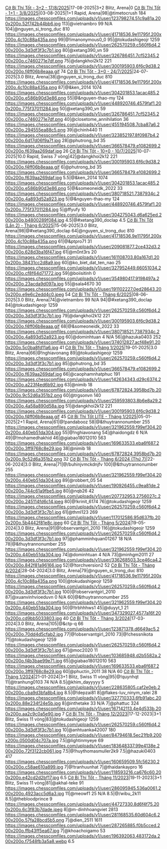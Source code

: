 <a href="https://www.chess.com/tournament/live/arena/c-b-th-tt--32--1782025-4353537" target="_top">Cờ Bí Thí Tốt - 3+2 - 17/8/2025</a>|17-08-2025|3+2 Blitz, Arena|0
<a href="https://www.chess.com/tournament/live/arena/c-b-th-tt--11--382025-4355453" target="_top">Cờ Bí Thí Tốt - 1+1 - 3/8/2025</a>|03-08-2025|1+1 Rapid, Arena|98|@timetocrush 184 https://images.chesscomfiles.com/uploads/v1/user/123798274.51c9a81a.200x200o.52f742b44bb6.jpg 113|@vietnambro 99 N/A 104|@nguyen_si_trong_duc 810 https://images.chesscomfiles.com/uploads/v1/user/41718536.9e11795f.200x200o.4c10c88a435a.png 99|@!imanonymous0_0 95|@tokudashigeojr 1259 https://images.chesscomfiles.com/uploads/v1/user/262570259.c560f6d4.200x200o.3d3df3f3c7b1.jpg 80|@xetang390_vn 59 https://images.chesscomfiles.com/uploads/v1/user/326786451.7cf52345.200x200o.c7460271e7df.png 75|@dangkhoi2k12 221 https://images.chesscomfiles.com/uploads/v1/user/300195903.6f6c9d38.200x200o.f4ff06b8eaaa.gif 74
<a href="https://www.chess.com/tournament/live/arena/c-b-th-tt--30--2472025-4332843" target="_top">Cờ Bí Thí Tốt - 3+0 - 24/7/2025</a>|24-07-2025|3.0 Blitz, Arena|38|@nguyen_si_trong_duc 810 https://images.chesscomfiles.com/uploads/v1/user/41718536.9e11795f.200x200o.4c10c88a435a.png 87|@&ken_2014 1074 https://images.chesscomfiles.com/uploads/v1/user/304201853.1acac485.200x200o.e586b90d3e86.png 55|@&nguyen-thao-my 124 https://images.chesscomfiles.com/uploads/v1/user/448920746.4579faf1.200x200o.775f37011284.jpg 50|@xetang390_vn 59 https://images.chesscomfiles.com/uploads/v1/user/326786451.7cf52345.200x200o.c7460271e7df.png 40|@closetome_annihilation 36 https://images.chesscomfiles.com/uploads/v1/user/455194508.7cba87a6.200x200o.294555ea88c5.png 39|@chinh440 11 https://images.chesscomfiles.com/uploads/v1/user/323852197.8f0987b4.200x200o.6d17d06f9a7f.jpg 28|@phutrong_bd 35 https://images.chesscomfiles.com/uploads/v1/user/366578479.e1082699.200x200o.f639aa269daf.jpg 26
<a href="https://www.chess.com/tournament/live/c-b-th-tt--100--1072025-5792195" target="_top">Cờ Bí Thí Tốt - 10+0 - 10/7/2025</a>|10-07-2025|10.0 Rapid, Swiss 7 vòng|42|@dangkhoi2k12 221 https://images.chesscomfiles.com/uploads/v1/user/300195903.6f6c9d38.200x200o.f4ff06b8eaaa.gif 6|@phutrong_bd 35 https://images.chesscomfiles.com/uploads/v1/user/366578479.e1082699.200x200o.f639aa269daf.jpg 5.5|@&ken_2014 1074 https://images.chesscomfiles.com/uploads/v1/user/304201853.1acac485.200x200o.e586b90d3e86.png 5|@&someoneidk_2022 33 https://images.chesscomfiles.com/uploads/v1/user/380718521.7387934c.200x200o.4a893d52a923.jpg 5|@&nguyen-thao-my 124 https://images.chesscomfiles.com/uploads/v1/user/448920746.4579faf1.200x200o.775f37011284.jpg 5|@ffyufy 10 https://images.chesscomfiles.com/uploads/v1/user/304275043.d6a625ed.200x200o.b4800289f084.jpg 4.5|@#xetang390_doclap 4.5
<a href="https://www.chess.com/tournament/live/arena/c-b-th-tt-ln-2--thng-62025-4283921" target="_top">Cờ Bí Thí Tốt (Lần 2) - Tháng 6/2025</a>|15-06-2025|3.0 Blitz, Arena|98|@#xetang390_doclap 64|@nguyen_si_trong_duc 810 https://images.chesscomfiles.com/uploads/v1/user/41718536.9e11795f.200x200o.4c10c88a435a.png 61|@&ptpro71 31 https://images.chesscomfiles.com/uploads/v1/user/209081877.2ce432d3.200x200o.628d3ba16f47.jpg 61|@m0nt3rs 20 https://images.chesscomfiles.com/uploads/v1/user/161108703.80a167d1.200x200o.38431cc2d8a9.jpg 60|@ko_biet_dat_ten_nao 25 https://images.chesscomfiles.com/uploads/v1/user/327952449.66051034.200x200o.cf8f64d71772.jpg 59|@boiisitinh 0 https://images.chesscomfiles.com/uploads/v1/user/354980417.9198497a.200x200o.23acda9d097a.jpg 55|@sala4670 30 https://images.chesscomfiles.com/uploads/v1/user/191102227.0ed28643.200x200o.e9e6c2edd4c0.jpeg 54
<a href="https://www.chess.com/tournament/live/arena/c-b-th-tt--thng-62025-4267431" target="_top">Cờ Bí Thí Tốt - Tháng 6/2025</a>|08-06-2025|3.0 Blitz, Arena|74|@vietnambro 99 N/A 94|@#xetang390_doclap 84|@tokudashigeojr 1259 https://images.chesscomfiles.com/uploads/v1/user/262570259.c560f6d4.200x200o.3d3df3f3c7b1.jpg 79|@dangkhoi2k12 221 https://images.chesscomfiles.com/uploads/v1/user/300195903.6f6c9d38.200x200o.f4ff06b8eaaa.gif 68|@&someoneidk_2022 33 https://images.chesscomfiles.com/uploads/v1/user/380718521.7387934c.200x200o.4a893d52a923.jpg 60|@dominhtuan 4 N/A 56|@hazuka0403 252 https://images.chesscomfiles.com/uploads/v1/user/374012827.acf48e91.200x200o.5c0ba8fd11a6.jpg 41
<a href="https://www.chess.com/tournament/live/arena/c-b-th-tt--thng-12025-3948057" target="_top">Cờ Bí Thí Tốt - Tháng 1/2025</a>|19-01-2025|3.0 Blitz, Arena|66|@!nghiavonang 89|@tokudashigeojr 1259 https://images.chesscomfiles.com/uploads/v1/user/262570259.c560f6d4.200x200o.3d3df3f3c7b1.jpg 85|@phutrong_bd 35 https://images.chesscomfiles.com/uploads/v1/user/366578479.e1082699.200x200o.f639aa269daf.jpg 66|@caophamnhatphuc 191 https://images.chesscomfiles.com/uploads/v1/user/142634343.d29c6374.200x200o.a223f4ed6b92.jpg 63|@nimib 18 https://images.chesscomfiles.com/uploads/v1/user/67872824.3958bd7b.200x200o.9c52d6a351b2.png 60|@trgsonvn 140 https://images.chesscomfiles.com/uploads/v1/user/259593803.8b6e8a29.200x200o.4a58a890d58a.jpg 51|@dangkhoi2k12 221 https://images.chesscomfiles.com/uploads/v1/user/300195903.6f6c9d38.200x200o.f4ff06b8eaaa.gif 45
<a href="https://www.chess.com/tournament/live/arena/c-b-th-tt-lite--thng-12025-3921683" target="_top">Cờ Bí Thí Tốt LITE - Tháng 1/2025</a>|05-01-2025|2+1 Rapid, Arena|61|@!pandabooz 58|@&thuytrannonumber 255 https://images.chesscomfiles.com/uploads/v1/user/321962559.f99ef304.200x200o.440eb51da304.jpg 55|@!nghiavonang 54|@haidongdz 6 N/A 49|@!mohamedhakhid 46|@giabao18012010 563 https://images.chesscomfiles.com/uploads/v1/user/169633533.eba6f687.200x200o.3ff9768c8e29.jpg 38|@nimib 18 https://images.chesscomfiles.com/uploads/v1/user/67872824.3958bd7b.200x200o.9c52d6a351b2.png 32
<a href="https://www.chess.com/tournament/live/arena/c-b-th-tt--thng-62024-th-7-3463795" target="_top">Cờ Bí Thí Tốt - Tháng 6/2024 (Thứ 7)</a>|22-06-2024|3.0 Blitz, Arena|71|@/buhinjvmckdnjfv 100|@&thuytrannonumber 255 https://images.chesscomfiles.com/uploads/v1/user/321962559.f99ef304.200x200o.440eb51da304.jpg 89|@robbert_05 54 https://images.chesscomfiles.com/uploads/v1/user/190926455.c9ea81de.200x200o.744c61a9fbe5.jpg 80|@nqb26 42 https://images.chesscomfiles.com/uploads/v1/user/207732953.2756027c.200x200o.245114fd6c14.jpeg 80|@!krinit_6174 76|@tokudashigeojr 1259 https://images.chesscomfiles.com/uploads/v1/user/262570259.c560f6d4.200x200o.3d3df3f3c7b1.jpg 61|@thml123 269 https://images.chesscomfiles.com/uploads/v1/user/117012586.95d637fb.200x200o.5b4442f81e8c.jpeg 60
<a href="https://www.chess.com/tournament/live/arena/c-b-th-tt--thng-52024-3394346" target="_top">Cờ Bí Thí Tốt - Tháng 5/2024</a>|19-05-2024|3.0 Blitz, Arena|91|@!observantgirl_2010 116|@tokudashigeojr 1259 https://images.chesscomfiles.com/uploads/v1/user/262570259.c560f6d4.200x200o.3d3df3f3c7b1.jpg 97|@phamminhquan01267 18 N/A 78|@&thuytrannonumber 255 https://images.chesscomfiles.com/uploads/v1/user/321962559.f99ef304.200x200o.440eb51da304.jpg 74|@dominhtuan 4 N/A 73|@minhgm2011 27 https://images.chesscomfiles.com/uploads/v1/user/336268503.3ce46ca4.200x200o.842f81a96166.jpg 52|@!torchversion2 52
<a href="https://www.chess.com/tournament/live/arena/c-b-th-tt--thng-42024-3341354" target="_top">Cờ Bí Thí Tốt - Tháng 4/2024</a>|28-04-2024|3.0 Blitz, Arena|79|@nguyen_si_trong_duc 810 https://images.chesscomfiles.com/uploads/v1/user/41718536.9e11795f.200x200o.4c10c88a435a.png 100|@tokudashigeojr 1259 https://images.chesscomfiles.com/uploads/v1/user/262570259.c560f6d4.200x200o.3d3df3f3c7b1.jpg 100|@!observantgirl_2010 87|@xuanvinhvioeduvn 0 N/A 60|@&thuytrannonumber 255 https://images.chesscomfiles.com/uploads/v1/user/321962559.f99ef304.200x200o.440eb51da304.jpg 50|@!trbhhhws1 45|@duyyt_1 21 https://images.chesscomfiles.com/uploads/v1/user/347329027.4577a16f.200x200o.cd9bb5033803.jpg 40
<a href="https://www.chess.com/tournament/live/arena/c-b-th-tt--thng-32024-3264849" target="_top">Cờ Bí Thí Tốt - Tháng 3/2024</a>|17-03-2024|3.0 Blitz, Arena|105|@&ctp-q 66 https://images.chesscomfiles.com/uploads/v1/user/123871378.d6649ac5.200x200o.70dd4d5cfab2.jpg 77|@!observantgirl_2010 73|@!chessnikota 71|@tokudashigeojr 1259 https://images.chesscomfiles.com/uploads/v1/user/262570259.c560f6d4.200x200o.3d3df3f3c7b1.jpg 67|@moc2020 11 https://images.chesscomfiles.com/uploads/v1/user/103685948.d2b5582a.200x200o.f4b3bae99e71.jpg 65|@giabao18012010 563 https://images.chesscomfiles.com/uploads/v1/user/169633533.eba6f687.200x200o.3ff9768c8e29.jpg 60|@phuctin_2011 38 N/A 60
<a href="https://www.chess.com/tournament/live/c-b-th-tt--thng-12024-4519695" target="_top">Cờ Bí Thí Tốt - Tháng 1/2024</a>|21-01-2024|3+1 Blitz, Swiss 11 vòng|95|@!quynhqt 11|@tranhung0103 74 N/A 8.5|@khim_dayyyyy 5 https://images.chesscomfiles.com/uploads/v1/user/228635805.caf2e0eb.200x200o.cba9d3bfa8b4.jpg 8.5|@!depzai81 8|@flakes-luv_ninym_ralei 28 https://images.chesscomfiles.com/uploads/v1/user/327710333.6fb91abc.200x200o.88e234f24e5b.jpg 8|@inthetake 33 N/A 7|@phattuc 324 https://images.chesscomfiles.com/uploads/v1/user/167142113.4e4d533b.200x200o.aa2c9c0a5e90.jpg 7
<a href="https://www.chess.com/tournament/live/c-b-th-tt---thng-122023-4451780" target="_top">Cờ Bí Thí Tốt - Tháng 12/2023</a>|17-12-2023|3+1 Blitz, Swiss 11 vòng|83|@tokudashigeojr 1259 https://images.chesscomfiles.com/uploads/v1/user/262570259.c560f6d4.200x200o.3d3df3f3c7b1.jpg 10|@anhtuanka42007 180 https://images.chesscomfiles.com/uploads/v1/user/84794618.5ec21fb9.200x200o.0500d04c707a.jpg 7.5|@lightinmyeye 69 https://images.chesscomfiles.com/uploads/v1/user/183648337.99e4138e.200x200o.72f3122cb061.jpg 7.5|@!huythomasmuller2k9 7.5|@hazuki0403 417 https://images.chesscomfiles.com/uploads/v1/user/160659509.5fc56230.200x200o.c58ae610a899.jpg 7|@!tranhuunhat 7|@thaidankaypro 16 https://images.chesscomfiles.com/uploads/v1/user/118593216.ca676c60.200x200o.e42cd2d2bf17.jpg 6.5
<a href="https://www.chess.com/tournament/live/c-b-th-tt---thng-112023-4388644" target="_top">Cờ Bí Thí Tốt - Tháng 11/2023</a>|19-11-2023|3+1 Blitz, Swiss 11 vòng|81|@akhal-teke 91 https://images.chesscomfiles.com/uploads/v1/user/286095945.536a0061.200x200o.4923acc5d6a3.jpg 11|@meowf1 25 N/A 8.5|@/wibu_2k11 8.5|@thebloodprince 9 https://images.chesscomfiles.com/uploads/v1/user/44727330.8d6f4f75.200x200o.6c3f83b7dade.jpeg 8|@m-dinhhoangviet 2813 https://images.chesscomfiles.com/uploads/v1/user/281168535.60d604c6.200x200o.57fa28bcd5b5.png 7|@dien_2511 1611 https://images.chesscomfiles.com/uploads/v1/user/287265885.f0b5cced.200x200o.ffb43ff5ea67.jpg 7|@khoachoigamo 53 https://images.chesscomfiles.com/uploads/v1/user/196392063.483172da.200x200o.f7548fb3a5a8.webp 6.5
